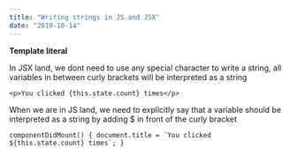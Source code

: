 ```yaml
---
title: "Writing strings in JS and JSX"
date: "2019-10-14"
---
```


**Template literal**

In JSX land, we dont need to use any special character to write a string, all variables in between curly brackets will be interpreted as a string

```
<p>You clicked {this.state.count} times</p>
```

When we are in JS land, we need to explicitly say that a variable should be interpreted as a string by adding $ in front of the curly bracket

```
componentDidMount() { document.title = `You clicked ${this.state.count} times`; }
```